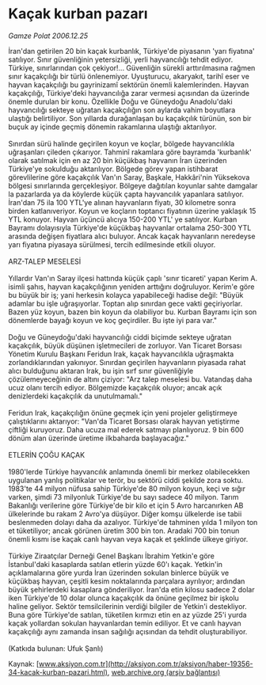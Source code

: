 # Kaçak kurban pazarı

*Gamze Polat 2006.12.25*

<font class="agenda2NewsSpot">
 İran'dan getirilen 20 bin kaçak kurbanlık, Türkiye'de piyasanın 'yarı fiyatına' satılıyor. Sınır güvenliğinin yetersizliği, yerli hayvancılığı tehdit ediyor.
</font>
<font class="newsDetail">
 Türkiye, sınırlarından çok çekiyor!... Güvenliğin sürekli arttırılmasına rağmen sınır kaçakçılığı bir türlü önlenemiyor. Uyuşturucu, akaryakıt, tarihî eser ve hayvan kaçakçılığı bu gayrinizamî sektörün önemli kalemlerinden. Hayvan kaçakçılığı, Türkiye'deki hayvancılığa zarar vermesi açısından da üzerinde önemle durulan bir konu. Özellikle Doğu ve Güneydoğu Anadolu'daki hayvancılığı sekteye uğratan kaçakçılığın son aylarda vahim boyutlara ulaştığı belirtiliyor. Son yıllarda durağanlaşan bu kaçakçılık türünün, son bir buçuk ay içinde geçmiş dönemin rakamlarına ulaştığı aktarılıyor.
 <br/>
 <br/>
 Sınırdan sürü halinde geçirilen koyun ve koçlar, bölgede hayvancılıkla uğraşanları çileden çıkarıyor. Tahminî rakamlara göre bayramda 'kurbanlık' olarak satılmak için en az 20 bin küçükbaş hayvanın İran üzerinden Türkiye'ye sokulduğu aktarılıyor. Bölgede görev yapan istihbarat görevlilerine göre kaçakçılık Van'ın Saray, Başkale, Hakkâri'nin Yüksekova bölgesi sınırlarında gerçekleşiyor. Bölgeye dağıtılan koyunlar sahte damgalar la pazarlarda ya da köylerde küçük çapta hayvancılık yapanlara satılıyor. İran'dan 75 ila 100 YTL'ye alınan hayvanların fiyatı, 30 kilometre sonra birden katlanıveriyor. Koyun ve koçların toptancı fiyatının üzerine yaklaşık 15 YTL konuyor. Hayvan üçüncü alıcıya 150-200 YTL' ye satılıyor. Kurban Bayramı dolayısıyla Türkiye'de küçükbaş hayvanlar ortalama 250-300 YTL arasında değişen fiyatlara alıcı buluyor. Ancak kaçak hayvanların neredeyse yarı fiyatına piyasaya sürülmesi, tercih edilmesinde etkili oluyor.
 <br/>
 <br/>
 ARZ-TALEP MESELESİ
 <br/>
 <br/>
 Yıllardır Van'ın Saray ilçesi hattında küçük çaplı 'sınır ticareti' yapan Kerim A. isimli şahıs, hayvan kaçakçılığının yeniden arttığını doğruluyor. Kerim'e göre bu büyük bir iş; yani herkesin kolayca yapabileceği hadise değil: "Büyük adamlar bu işle uğraşıyorlar. Toptan alıp sınırdan gece vakti geçiriyorlar. Bazen yüz koyun, bazen bin koyun da olabiliyor bu. Kurban Bayramı için son dönemlerde bayağı koyun ve koç geçirdiler. Bu işte iyi para var."
 <br/>
 <br/>
 Doğu ve Güneydoğu'daki hayvancılığı ciddi biçimde sekteye uğratan kaçakçılık, büyük düşünen işletmecileri de zorluyor. Van Ticaret Borsası Yönetim Kurulu Başkanı Feridun Irak, kaçak hayvancılıkla uğraşmakta zorlandıklarından yakınıyor. Sınırdan geçirilen hayvanların piyasada rahat alıcı bulduğunu aktaran Irak, bu işin sırf sınır güvenliğiyle çözülemeyeceğinin de altını çiziyor: "Arz talep meselesi bu. Vatandaş daha ucuz olanı tercih ediyor. Bölgemizde kaçakçılık oluyor; ancak açık denizlerdeki kaçakçılık da unutulmamalı."
 <br/>
 <br/>
 Feridun Irak, kaçakçılığın önüne geçmek için yeni projeler geliştirmeye çalıştıklarını aktarıyor: "Van'da Ticaret Borsası olarak hayvan yetiştirme çiftliği kuruyoruz. Daha ucuza mal ederek satmayı planlıyoruz. 9 bin 600 dönüm alan üzerinde üretime ilkbaharda başlayacağız."
 <br/>
 <br/>
 ETLERİN ÇOĞU KAÇAK
 <br/>
 <br/>
 1980'lerde Türkiye hayvancılık anlamında önemli bir merkez olabilecekken uygulanan yanlış politikalar ve terör, bu sektörü ciddi şekilde zora soktu. 1983'te 44 milyon nüfusa sahip Türkiye'de 80 milyon koyun, keçi ve sığır varken, şimdi 73 milyonluk Türkiye'de bu sayı sadece 40 milyon. Tarım Bakanlığı verilerine göre Türkiye'de bir kilo et için 5 Avro harcanırken AB ülkelerinde bu rakam 2 Avro'ya düşüyor. Diğer komşu ülkelerde ise tabii beslenmeden dolayı daha da azalıyor. Türkiye'de tahminen yılda 1 milyon ton et tüketiliyor; ancak görünen üretim 300 bin ton. Aradaki  700 bin tonun önemli kısmı ise kaçak canlı hayvan veya kaçak et şeklinde ülkeye giriyor.
 <br/>
 <br/>
 Türkiye Ziraatçılar Derneği Genel Başkanı İbrahim Yetkin'e göre İstanbul'daki kasaplarda satılan etlerin yüzde 60'ı kaçak. Yetkin'in açıklamalarına göre yurda İran üzerinden sokulan binlerce büyük ve küçükbaş hayvan, çeşitli kesim noktalarında parçalara ayrılıyor; ardından büyük şehirlerdeki kasaplara gönderiliyor. İran'da etin kilosu sadece 2 dolar iken Türkiye'de 10 dolar olunca kaçakçılık da önüne geçilmez bir işkolu haline geliyor. Sektör temsilcilerinin verdiği bilgiler de Yetkin'i destekliyor. Buna göre Türkiye'de satılan, tüketilen kırmızı etin en az yüzde 25'i yurda kaçak yollardan sokulan hayvanlardan temin ediliyor. Et ve canlı hayvan kaçakçılığı aynı zamanda insan sağılığı açısından da tehdit oluşturabiliyor.
 <br/>
 <br/>
 (Katkıda bulunan: Ufuk Şanlı)
 <br/>
</font>

Kaynak: [www.aksiyon.com.tr](http://aksiyon.com.tr/aksiyon/haber-19356-34-kacak-kurban-pazari.html), [web.archive.org (arşiv bağlantısı)](http://web.archive.org/web/20101210154119/http://aksiyon.com.tr/aksiyon/haber-19356-34-kacak-kurban-pazari.html)
